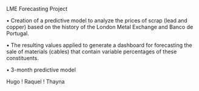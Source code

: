 LME Forecasting Project

• Creation of a predictive model to analyze the prices of scrap (lead and copper) based on the history of the London Metal Exchange and Banco de Portugal.

• The resulting values applied to generate a dashboard for forecasting the sale of materials (cables) that contain variable percentages of these constituents.

• 3-month predictive model

Hugo ! Raquel ! Thayna
